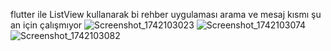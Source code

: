 flutter ile ListView kullanarak bi rehber uygulaması arama ve mesaj kısmı şu an için çalışmıyor 
![Screenshot_1742103023](https://github.com/user-attachments/assets/1902e977-27cd-4a9d-906a-d4f3282feb50)
![Screenshot_1742103074](https://github.com/user-attachments/assets/66f603be-fba2-4152-ad09-119cff9eed32)
![Screenshot_1742103082](https://github.com/user-attachments/assets/87ffb5e2-6878-4334-b222-0c41165a815f)
